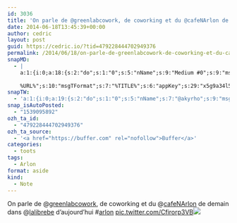 ```yaml
---
id: 3036
title: 'On parle de @greenlabcowork, de coworking et du @cafeNArlon de demain dans @lalibrebe d&rsquo;aujourd&rsquo;hui #arlon pic.twitter.com/Cfirorp3VB'
date: 2014-06-18T13:45:39+00:00
author: cedric
layout: post
guid: https://cedric.io/?tid=479228444702949376
permalink: /2014/06/18/on-parle-de-greenlabcowork-de-coworking-et-du-cafenarlon-de-demain-dans-lalibrebe-daujourdhui-arlon-pic-twitter-com-cfirorp3vb/
snapMD:
  - |
    a:1:{i:0;a:18:{s:2:"do";s:1:"0";s:5:"nName";s:9:"Medium #0";s:9:"msgFormat";s:19:"%FULLTEXT%
    
    %URL%";s:10:"msgTFormat";s:7:"%TITLE%";s:6:"appKey";s:29:"x5g9a34l5z294i5y2q284e4g54454";s:6:"appSec";s:85:"d3h0a44e4s2b4i5u2r234m5f5b4v2l5q2a444h574347464a454x2w20374447494c484b4w2c464f5u2d4z2";s:8:"inclTags";s:1:"1";s:7:"fltrsOn";i:0;s:5:"fltrs";a:0:{}s:7:"proxyOn";i:0;s:7:"useSURL";i:0;s:1:"v";i:350;s:4:"publ";s:1:"0";s:11:"accessToken";s:65:"2353413aa5437433e5648ccf74a16119308317c52d1a24d8ed99f26add037528a";s:12:"appAppUserID";s:65:"104b21fd8da79171a6e7bf800d03b4b761204f242935e05d2d86850a6b1635f77";s:14:"appAppUserName";s:26:"Cédric Bousmanne (akyrho)";s:13:"appAppUserURL";s:26:"https://medium.com/@akyrho";s:7:"pubList";a:0:{}}}
snapTW:
  - 'a:1:{i:0;a:19:{s:2:"do";s:1:"0";s:5:"nName";s:7:"@akyrho";s:9:"msgFormat";s:26:"%TITLE%. %EXCERPT% - %URL%";s:6:"appKey";s:55:"x5g9a8325v2y475r3c4m48584n53446p423r3r5u3e356j5j3k4r2p3";s:6:"appSec";s:105:"d3h0a94o46415u594v3q5l5n5l4r4x474x4j484o473u4i5w2m4k494z2k344n306n5r3l5v2s554p4n3p3k45495c3z4v4d3m3u5w525";s:7:"fltrsOn";i:0;s:5:"fltrs";a:0:{}s:7:"proxyOn";i:0;s:7:"useSURL";i:0;s:1:"v";i:350;s:5:"twURL";s:25:"http://twitter.com/akyrho";s:11:"accessToken";s:50:"6678782-Eyg60SCeh7762DEIsYtTPD5GVeOuSN8ATMdF2Lpppe";s:14:"accessTokenSec";s:45:"PgGDCbcYLJnR5esZjY9ID72A33mUNCYnQwaQTBsojSJNa";s:5:"tw140";i:0;s:10:"riComments";s:1:"1";s:11:"riCommentsM";s:1:"1";s:12:"riCommentsAA";s:1:"1";s:8:"attchImg";s:1:"1";s:9:"wpImgSize";s:4:"full";}}'
snap_isAutoPosted:
  - "1539095892"
ozh_ta_id:
  - "479228444702949376"
ozh_ta_source:
  - '<a href="https://buffer.com" rel="nofollow">Buffer</a>'
categories:
  - toots
tags:
  - Arlon
format: aside
kind:
  - Note
---
```

On parle de <span class="username username_linked">@<a href="https://twitter.com/greenlabcowork" title="Greenlab Coworking">greenlabcowork</a></span>, de coworking et du <span class="username username_linked">@<a href="https://twitter.com/cafeNArlon" title="Café Numérique Arlon">cafeNArlon</a></span> de demain dans <span class="username username_linked">@<a href="https://twitter.com/lalibrebe" title="lalibre.be">lalibrebe</a></span> d&rsquo;aujourd&rsquo;hui <span class="hashtag hashtag_local">#<a href="https://cedric.io/tag/arlon/">arlon</a> <a href="https://twitter.com/akyrho/status/479228444702949376/photo/1" title="https://twitter.com/akyrho/status/479228444702949376/photo/1" class="link link_untco link_untco_image">pic.twitter.com/Cfirorp3VB</a><span class="embed_image embed_image_yes"><a href="https://twitter.com/akyrho/status/479228444702949376/photo/1"><img src="https://i2.wp.com/pbs.twimg.com/media/BqaPuwdIYAAmoye.jpg?w=900&#038;ssl=1" data-recalc-dims="1" /></a></span></p>